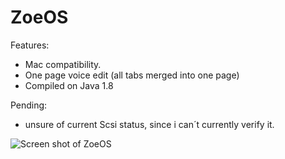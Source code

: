 # ZoeOS
Features:
* Mac compatibility.
* One page voice edit (all tabs merged into one page)
* Compiled on Java 1.8

Pending:
* unsure of current Scsi status, since i can´t currently verify it.

![Screen shot of ZoeOS](https://raw.githubusercontent.com/ehasting/zoeos/master/media/screen1.png)
